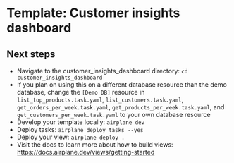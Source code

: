 # Template: Customer insights dashboard

## Next steps

- Navigate to the customer_insights_dashboard directory: `cd customer_insights_dashboard`
- If you plan on using this on a different database resource than the demo database, change the `[Demo DB]`  resource in `list_top_products.task.yaml`, `list_customers.task.yaml`, `get_orders_per_week.task.yaml`, `get_products_per_week.task.yaml`, and `get_customers_per_week.task.yaml` to your own database resource
- Develop your template locally: `airplane dev`
- Deploy tasks: `airplane deploy tasks --yes`
- Deploy your view: `airplane deploy .`
- Visit the docs to learn more about how to build views: https://docs.airplane.dev/views/getting-started
